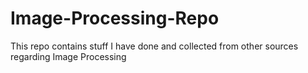 # Image-Processing-Repo
This repo contains stuff I have done and collected from other sources regarding Image Processing
